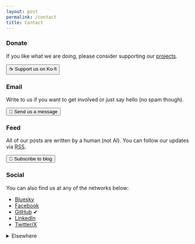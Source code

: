 ```yaml
---
layout: post
permalink: /contact
title: Contact
---
```

<h3>Donate</h3>

If you like what we are doing, please consider supporting our <a href="{{ site.baseurl }}/posts">projects</a>.

<a href="https://ko-fi.com/bioshack" target="_blank" data-goatcounter-click="kofi"><button data-umami-event="kofi">☕ Support us on Ko-fi</button></a>

<h3>Email</h3>

Write to us if you want to get involved or just say hello (no spam though).

<a href="https://letterbird.co/go" target="_blank" data-goatcounter-click="email"><button data-umami-event="email">📧 Send us a message</button></a>

<h3>Feed</h3>

All of our posts are written by a human (not AI). You can follow our updates via <abbr title="Really Simple Syndication">RSS</abbr>.

<a href="{{ site.baseurl }}/feed" target="_blank" data-goatcounter-click="subscribe"><button data-umami-event="subscribe">📰 Subscribe to blog</button></a>

<h3>Social</h3>

You can also find us at any of the networks below:

- <a href="https://bioshack.bsky.social" target="_blank" data-goatcounter-click="bluesky" data-umami-event="bluesky">Bluesky</a>
- <a href="https://facebook.com/bioshack" target="_blank" data-goatcounter-click="facebook" data-umami-event="facebook">Facebook</a>
- <a href="https://github.com/bioshack" target="_blank" data-goatcounter-click="github" data-umami-event="github">GitHub</a> ✔
- <a href="https://linkedin.com/company/bioshack" target="_blank" data-goatcounter-click="linkedin" data-umami-event="linkedin">LinkedIn</a>
- <a href="https://twitter.com/bioshack" target="_blank" data-goatcounter-click="twitter" data-umami-event="twitter">Twitter/X</a>

<details>
<summary>Elsewhere</summary>
<a href="https://codeberg.org/bio" target="_blank" data-goatcounter-click="codeberg" data-umami-event="codeberg">Codeberg</a> ⁂ <a href="https://fe.disroot.org/@bio" target="_blank" data-goatcounter-click="fediverse" data-umami-event="fediverse">Fediverse</a>
</details>